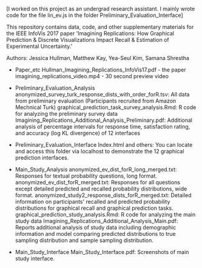 [I worked on this project as an undergrad research assistant. I mainly wrote code for the file lin_ev.js in the folder Preliminary_Evaluation_Interface]

This repository contains data, code, and other supplementary materials for the IEEE InfoVis 2017 paper 'Imagining Replications: How Graphical Prediction & Discrete Visualizations Impact Recall & Estimation of Experimental Uncertainty.'

Authors: Jessica Hullman, Matthew Kay, Yea-Seul Kim, Samana Shrestha

<Description of folders and files>

- Paper_etc
Hullman_Imagining_Replications_InfoVis17.pdf - the paper
imagining_replications_video.mp4 - 30 second preview video

- Preliminary_Evaluation_Analysis
anonymized_survey_turk_response_dists_with_order_forR.tsv: All data from preliminary evaluation (Participants recruited from Amazon Mechnical Turk)
graphical_prediction_task_survey_analysis.Rmd: R code for analyzing the preliminary survey data
Imagining_Replications_Additional_Analysis_Preliminary.pdf: Additional analysis of percentage intervals for response time, satisfaction rating, and accuracy (log KL divergence) of 12 interfaces

- Preliminary_Evaluation_Interface
Index.html and others: You can locate and access this folder via localhost to demonstrate the 12 graphical prediction interfaces. 

- Main_Study_Analysis
anonymized_ev_dist_forR_long_merged.txt: Responses for textual probability questions, long format.
anonymized_ev_dist_forR_merged.txt: Responses for all questions except detailed predicted and recalled probability distributions, wide format.
anonymized_study2_response_dists_forR_merged.txt: Detailed information on participants' recalled and predicted probability distributions for graphical recall and graphical prediction tasks.
graphical_prediction_study_analysis.Rmd: R code for analyzing the main study data
Imagining_Replications_Additional_Analysis_Main.pdf: Reports additional analysis of study data including demographic information and model comparing predicted distributions to true sampling distribution and sample sampling distribution.

- Main_Study_Interface 
Main_Study_Interface.pdf: Screenshots of main study interface.
